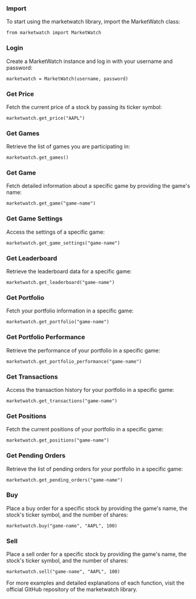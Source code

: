 ### Import
To start using the marketwatch library, import the MarketWatch class:
```
from marketwatch import MarketWatch
```

### Login
Create a MarketWatch instance and log in with your username and password:
```
marketwatch = MarketWatch(username, password)
```

### Get Price
Fetch the current price of a stock by passing its ticker symbol:
```
marketwatch.get_price("AAPL")
```

### Get Games
Retrieve the list of games you are participating in:
```
marketwatch.get_games()
```

### Get Game
Fetch detailed information about a specific game by providing the game's name:
```
marketwatch.get_game("game-name")
```

### Get Game Settings
Access the settings of a specific game:
```
marketwatch.get_game_settings("game-name")
```

### Get Leaderboard
Retrieve the leaderboard data for a specific game:
```
marketwatch.get_leaderboard("game-name")
```

### Get Portfolio
Fetch your portfolio information in a specific game:
```
marketwatch.get_portfolio("game-name")
```

### Get Portfolio Performance
Retrieve the performance of your portfolio in a specific game:
```
marketwatch.get_portfolio_performance("game-name")
```

### Get Transactions
Access the transaction history for your portfolio in a specific game:
```
marketwatch.get_transactions("game-name")
```

### Get Positions
Fetch the current positions of your portfolio in a specific game:
```
marketwatch.get_positions("game-name")
```

### Get Pending Orders
Retrieve the list of pending orders for your portfolio in a specific game:
```
marketwatch.get_pending_orders("game-name")
```

### Buy
Place a buy order for a specific stock by providing the game's name, the stock's ticker symbol, and the number of shares:
```
marketwatch.buy("game-name", "AAPL", 100)
```

### Sell
Place a sell order for a specific stock by providing the game's name, the stock's ticker symbol, and the number of shares:
```
marketwatch.sell("game-name", "AAPL", 100)
```
For more examples and detailed explanations of each function, visit the official GitHub repository of the marketwatch library.

